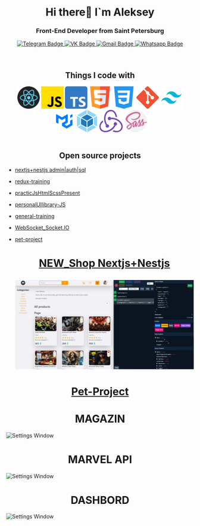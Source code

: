 <div align="center">
<h1>Hi there👋 I`m Aleksey</h1>
<h3>Front-End Developer from Saint Petersburg</h3> 
<div id="badges">
  <a href="https://t.me/volter_2109" >
    <img src="https://img.shields.io/badge/Telegram-blue?style=for-the-badge&logo=telegram&logoColor=white" alt="Telegram Badge"/>
  </a>
  <a href="https://vk.com/tobe2108" >
    <img src="https://img.shields.io/badge/VK-red?style=for-the-badge&logo=VK&logoColor=white" alt="VK Badge"/>
  </a>
  <a href="youen@mail.ru" >
    <img src="https://img.shields.io/badge/Gmail-D14836?style=for-the-badge&logo=gmail&logoColor=white" alt="Gmail Badge"/>
  </a>
   <a href="https://wa.me/79111545758" >
    <img src="https://img.shields.io/badge/WhatsApp-25D366?style=for-the-badge&logo=whatsapp&logoColor=white" alt="Whatsapp Badge"/>
  </a>
</div>
</div>
<br/>
<br/>
<div align="center">
<h2>Things I code with</h2>
<img src="./assets/iconTechnologies/react.png" alt="alt" height="60">
<img src="./assets/iconTechnologies/js.png" alt="alt" height="60">
<img src="./assets/iconTechnologies/typescript.png" alt="alt" height="60">
<img src="./assets/iconTechnologies/html.png" alt="alt" height="60">
<img src="./assets/iconTechnologies/css3.png" alt="alt" height="60">
<img src="./assets/iconTechnologies/gitHub.png" alt="alt" height="60">
<img src="./assets/iconTechnologies/tailwind.png" alt="alt" height="60">
<img src="./assets/iconTechnologies/mui.png" alt="alt" height="60">
<img src="./assets/iconTechnologies/webpack.png" alt="alt" height="60">
<img src="./assets/iconTechnologies/redux.png" alt="alt" height="60">
<img src="./assets/iconTechnologies/sass.png" alt="alt" height="60">
</div>
<br/>

<h2 align="center">Open source projects</h2>

<ul>
  <li>
  
  [nextjs+nestjs admin|auth|sql](https://github.com/voLter-2109/shopTailwindV2)
  </li>
  <li>
  
  [redux-training](https://github.com/voLter-2109/redux-training)
  </li>
  <li>
  
  [practicJsHtmlScssPresent](https://github.com/voLter-2109/practicJsHtmlScssPresent)</li>
  <li>
  
  [personalUIlibrary-JS](https://github.com/voLter-2109/personalUIlibrary-JS)</li>
  <li>
  
  [general-training](https://github.com/voLter-2109/general-training)</li>
  <li>

  [WebSocket_Socket.IO](https://github.com/voLter-2109/WebSocket_Socket.IO)</li>
  <li>
  
  [pet-project](https://github.com/voLter-2109/projects)</li>

 <h1 align="center">
   
   [NEW_Shop Nextjs+Nestjs](https://github.com/voLter-2109/shopTailwindV2/tree/main)
  </h1>

![wow it`s website](https://github.com/voLter-2109/shopTailwindV2/blob/main/wow.jpg)
  
   </ul>
  <h1 align="center">

[Pet-Project](https://github.com/voLter-2109/projects)

  </h1>

<h1 align="center"> MAGAZIN</h1>

![Settings Window](https://raw.github.com/voLter-2109/projects/main/magazin.png)

<h1 align="center">MARVEL API</h1>

![Settings Window](https://raw.github.com/voLter-2109/projects/main/marvel.png)

<h1 align="center"> DASHBORD</h1>

![Settings Window](https://raw.github.com/voLter-2109/projects/main/dashbord.jpg)

<br/>
